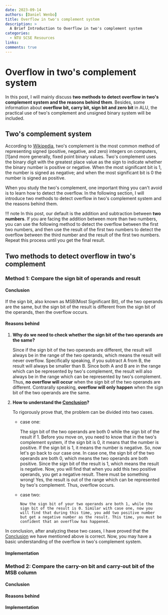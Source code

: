 ```yaml
---
date: 2023-09-14
authors: [Daniel Wenbo]
title: Overflow in two's complement system
description: >
  A Brief Introduction to Overflow in two's complement system
categories:
  - NTU SCSE Resources
links:
comments: true
---
```


# Overflow in two's complement system

In this post, I will mainly discuss **two methods to detect overflow in two's complement system and the reasons behind them**. Besides, some information about **overflow bit, carry bit, sign bit and zero bit** in ALU, the practical use of two's complement and unsigned binary system will be included.

<!-- more -->


## Two's complement system

According to [Wikipedia](https://en.wikipedia.org/wiki/Two%27s_complement), two's complement is the most common method of representing signed (positive, negative, and zero) integers on computers,[1]and more generally, fixed point binary values. Two's complement uses the binary digit with the greatest place value as the sign to indicate whether the binary number is positive or negative. When the most significant bit is 1, the number is signed as negative; and when the most significant bit is 0 the number is signed as positive.

When you study the two's complement, one important thing you can't avoid is to learn how to detect the overflow. In the following section, I will introduce two methods to detect overflow in two's complement system and the reasons behind them.

!!! note
    In this post, our default is the addition and subtraction between **two numbers**. If you are facing the addition between more than two numbers, you can use the following method to detect the overflow between the first two numbers, and then use the result of the first two numbers to detect the overflow between the third number and the result of the first two numbers. Repeat this process until you get the final result.

## Two methods to detect overflow in two's complement

### Method 1: Compare the sign bit of operands and result

#### Conclusion

If the sign bit, also known as MSB(Most Significant Bit), of the two operands are the same, but the sign bit of the result is different from the sign bit of the operands, then the overflow occurs.

#### Reasons behind

1. __Why do we need to check whether the sign bit of the two operands are the same?__

    Since if the sign bit of the two operands are different, the result will always be in the range of the two operands, which means the result will never overflow. Specifically speaking, if you subtract A from B, the result will always be smaller than B. Since both A and B are in the range which can be represented by two's complement, the result will also always be in the range which can be represented by two's complement. Thus, **no overflow will occur** when the sign bit of the two operands are different. Contrarally speaking, **overflow will only happen** when the sign bit of the two operands are the same.

2. __How to understand the [Conclusion](#conclusion)?__

    To rigorously prove that, the problem can be divided into two cases. 
    
    - case one:

        The sign bit of the two operands are both 0 while the sign bit of the result if 1. Before you move on, you need to know that in the two's complement system, if the sign bit is 0, it means that the number is positive. If the sign bit is 1, it means the number is negative. So, now let's go back to our case one. In case one, the sign bit of the two operands are both 0, which means the two operands are both positive. Since the sign bit of the result is 1, which means the result is negative. Now, you will find that when you add this two positive operands, you get a negative result. There must be something wrong! Yes, the result is out of the range which can be represented by two's complement. Thus, overflow occurs.

    - case two:
          
          Now the sign bit of your two operands are both 1, while the sign bit of the result is 0. Similar with case one, now you will find that during this time, you add two positive number but get a negative number as the result. This time, you must be confident that an overflow has happened.

  In conclusion, after analyzing these two cases, I have proved that the [Conclusion](#conclusion) we have mentioned above is correct. Now, you may have a basic understanding of the overflow in two's complement system.

#### Implementation

### Method 2: Compare the carry-on bit and carry-out bit of the MSB column

#### Conclusion

#### Reasons behind

#### Implementation